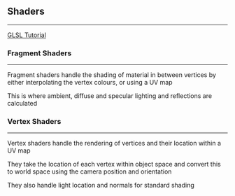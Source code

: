 ## Shaders
---
[GLSL Tutorial](https://learnopengl.com/Getting-started/Shaders)

### Fragment Shaders
---
Fragment shaders handle the shading of material in between vertices by either interpolating the vertex colours, or using a UV map

This is where ambient, diffuse and specular lighting and reflections are calculated

### Vertex Shaders
---
Vertex shaders handle the rendering of vertices and their location within a UV map

They take the location of each vertex within object space and convert this to world space using the camera position and orientation

They also handle light location and normals for standard shading

